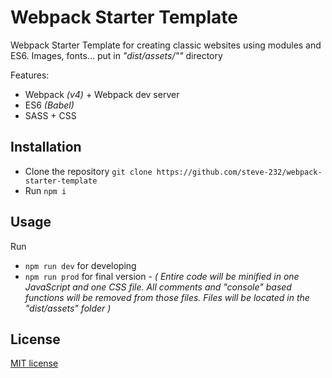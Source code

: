 # Webpack Starter Template

Webpack Starter Template for creating classic websites using modules and ES6.
Images, fonts... put in _"dist/assets/""_ directory

Features:

- Webpack _(v4)_ + Webpack dev server
- ES6 _(Babel)_
- SASS + CSS

## Installation

- Clone the repository `git clone https://github.com/steve-232/webpack-starter-template`
- Run `npm i`

## Usage

Run

- `npm run dev` for developing
- `npm run prod` for final version - _( Entire code will be minified in one JavaScript and one CSS file. All comments and "console" based functions will be removed from those files. Files will be located in the "dist/assets" folder )_

## License

[MIT license](http://www.opensource.org/licenses/MIT)
